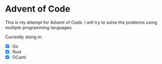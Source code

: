 # Advent of Code

This is my attempt for Advent of Code. I will try to solve the problems using multiple programming languages.

Currently doing in:

- [x] Go
- [x] Rust
- [x] OCaml
